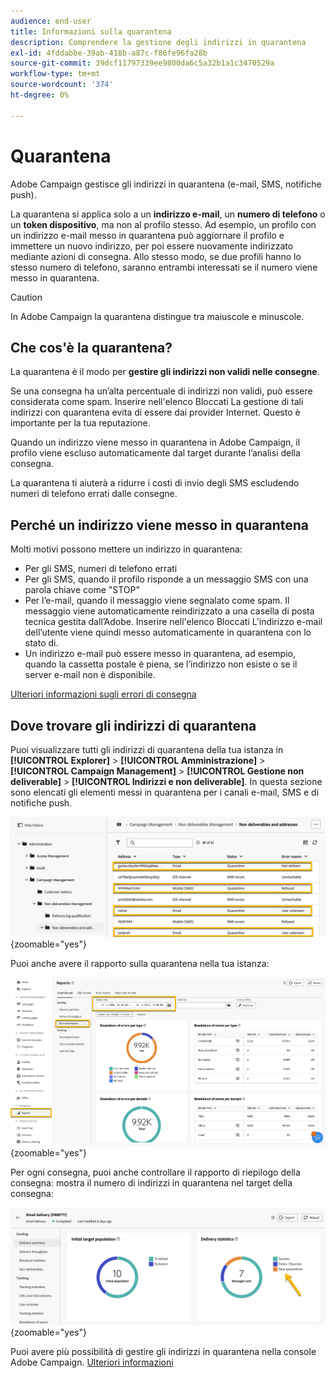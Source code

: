 ```yaml
---
audience: end-user
title: Informazioni sulla quarantena
description: Comprendere la gestione degli indirizzi in quarantena
exl-id: 4fddabbe-39ab-418b-a87c-f86fe96fa28b
source-git-commit: 39dcf11797339ee9800da6c5a32b1a1c3470529a
workflow-type: tm+mt
source-wordcount: '374'
ht-degree: 0%

---
```


# Quarantena

Adobe Campaign gestisce gli indirizzi in quarantena (e-mail, SMS, notifiche push).

La quarantena si applica solo a un **indirizzo e-mail**, un **numero di telefono** o un **token dispositivo**, ma non al profilo stesso. Ad esempio, un profilo con un indirizzo e-mail messo in quarantena può aggiornare il profilo e immettere un nuovo indirizzo, per poi essere nuovamente indirizzato mediante azioni di consegna. Allo stesso modo, se due profili hanno lo stesso numero di telefono, saranno entrambi interessati se il numero viene messo in quarantena.


>[!CAUTION]
>
>In Adobe Campaign la quarantena distingue tra maiuscole e minuscole.

## Che cos&#39;è la quarantena?

La quarantena è il modo per **gestire gli indirizzi non validi nelle consegne**.

Se una consegna ha un’alta percentuale di indirizzi non validi, può essere considerata come spam. Inserire nell&#39;elenco Bloccati La gestione di tali indirizzi con quarantena evita di essere dai provider Internet. Questo è importante per la tua reputazione.

Quando un indirizzo viene messo in quarantena in Adobe Campaign, il profilo viene escluso automaticamente dal target durante l’analisi della consegna.

La quarantena ti aiuterà a ridurre i costi di invio degli SMS escludendo numeri di telefono errati dalle consegne.

## Perché un indirizzo viene messo in quarantena

Molti motivi possono mettere un indirizzo in quarantena:

- Per gli SMS, numeri di telefono errati
- Per gli SMS, quando il profilo risponde a un messaggio SMS con una parola chiave come &quot;STOP&quot;
- Per l’e-mail, quando il messaggio viene segnalato come spam. Il messaggio viene automaticamente reindirizzato a una casella di posta tecnica gestita dall’Adobe. Inserire nell&#39;elenco Bloccati L’indirizzo e-mail dell’utente viene quindi messo automaticamente in quarantena con lo stato di.
- Un indirizzo e-mail può essere messo in quarantena, ad esempio, quando la cassetta postale è piena, se l’indirizzo non esiste o se il server e-mail non è disponibile.

[Ulteriori informazioni sugli errori di consegna](https://experienceleague.adobe.com/en/docs/campaign-classic/using/sending-messages/monitoring-deliveries/understanding-delivery-failures)

## Dove trovare gli indirizzi di quarantena

Puoi visualizzare tutti gli indirizzi di quarantena della tua istanza in **[!UICONTROL Explorer]** > **[!UICONTROL Amministrazione]** > **[!UICONTROL Campaign Management]** > **[!UICONTROL Gestione non deliverable]** > **[!UICONTROL Indirizzi e non deliverable]**. In questa sezione sono elencati gli elementi messi in quarantena per i canali e-mail, SMS e di notifiche push.

![](assets/quarantine_location.png){zoomable="yes"}

Puoi anche avere il rapporto sulla quarantena nella tua istanza:

![](assets/quarantine_reports.png){zoomable="yes"}

Per ogni consegna, puoi anche controllare il rapporto di riepilogo della consegna: mostra il numero di indirizzi in quarantena nel target della consegna:

![](assets/quarantine_delivery.png){zoomable="yes"}

Puoi avere più possibilità di gestire gli indirizzi in quarantena nella console Adobe Campaign. [Ulteriori informazioni](https://experienceleague.adobe.com/en/docs/campaign/campaign-v8/send/failures/quarantines#access-quarantined-addresses)
